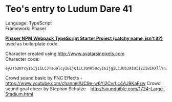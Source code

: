 # Teo's entry to Ludum Dare 41

Language: TypeScript  
Framework: Phaser

**[Phaser NPM Webpack TypeScript Starter Project (catchy name, isn't it?)](https://github.com/rroylance/phaser-npm-webpack-typescript-starter-project)** used as boilerplate code.

Character created using http://www.avatarsinpixels.com  
Character code:  

```
eyJTb2NrcyI6IjIiLCJTaG9lcyI6IjQiLCJQYW50cyI6IjgiLCJUb3AiOiI2IiwiRXllYnJvd3MiOiIxIiwiRXllcyI6IjEiLCJNb3V0aCI6IjIxIiwiSGFpclRvcCI6IjUiLCJza2luVG9uZSI6ImY4Y2NhZSIsImhhaXJUb25lIjoiZWNkZDM3IiwiaGFpclRvbmUyIjoiMzMzMzMzIn0=
```

Crowd sound basic by FNC Effects - https://www.youtube.com/channel/UC9e-w6Yi2CvrLc4AJ9KaFzw
Crowd sound goal cheer by Stephan Schutze - http://soundbible.com/1724-Large-Stadium.html
